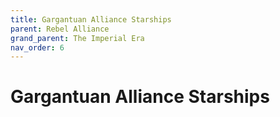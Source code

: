 ```yaml
---
title: Gargantuan Alliance Starships
parent: Rebel Alliance
grand_parent: The Imperial Era
nav_order: 6
---
```


# Gargantuan Alliance Starships

